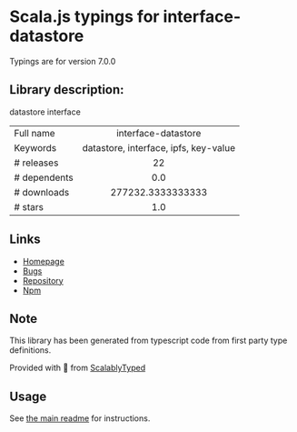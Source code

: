 
# Scala.js typings for interface-datastore

Typings are for version 7.0.0

## Library description:
datastore interface

|                    |                 |
| ------------------ | :-------------: |
| Full name          | interface-datastore |
| Keywords           | datastore, interface, ipfs, key-value |
| # releases         | 22 |
| # dependents       | 0.0 |
| # downloads        | 277232.3333333333 |
| # stars            | 1.0 |

## Links
- [Homepage](https://github.com/ipfs/js-ipfs-interfaces/tree/master/packages/interface-datastore#readme)
- [Bugs](https://github.com/ipfs/js-ipfs-interfaces/issues)
- [Repository](https://github.com/ipfs/js-ipfs-interfaces)
- [Npm](https://www.npmjs.com/package/interface-datastore)
    


## Note
This library has been generated from typescript code from first party type definitions.

Provided with :purple_heart: from [ScalablyTyped](https://github.com/oyvindberg/ScalablyTyped)

## Usage
See [the main readme](../../readme.md) for instructions.



